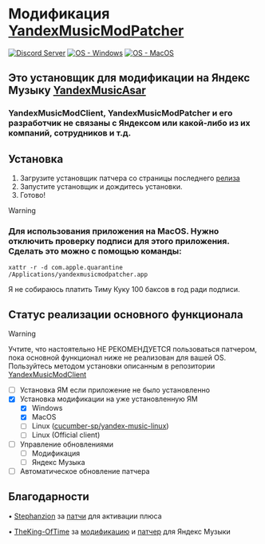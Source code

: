 # Модификация [YandexMusicModPatcher](https://github.com/TheKing-OfTime/YandexMusicModPatcher)

[![Discord Server](https://img.shields.io/discord/1271568115662061730?logo=discord&label=Сервер)](https://discord.gg/HGNKDxwHEH) [![OS - Windows](https://img.shields.io/badge/OS-Windows-blue)](https://ymmc-api.artem-matvienko0.workers.dev/patcher/download "Download") [![OS - MacOS](https://img.shields.io/badge/OS-Mac-blue)](https://ymmc-api.artem-matvienko0.workers.dev/patcher/download "Download")

## Это установщик для модификации на Яндекс Музыку [YandexMusicAsar](https://github.com/DarkPlayOff/YandexMusicAsar)
### YandexMusicModClient, YandexMusicModPatcher и его разработчик не связаны с Яндексом или какой-либо из их компаний, сотрудников и т.д.

## Установка
1. Загрузите установщик патчера со страницы последнего [релиза](https://github.com/DarkPlayOff/YandexMusicModPatcher/releases/latest)
2. Запустите установщик и дождитесь установки.
3. Готово!

> [!WARNING]  
> ### Для использования приложения на MacOS. Нужно отключить проверку подписи для этого приложения. Сделать это можно с помощью команды:
> `xattr -r -d com.apple.quarantine /Applications/yandexmusicmodpatcher.app`
>
> Я не собираюсь платить Тиму Куку 100 баксов в год ради подписи.

## Статус реализации основного функционала
> [!WARNING]  
> Учтите, что настоятельно НЕ РЕКОМЕНДУЕТСЯ пользоваться патчером, пока основной функционал ниже не реализован для вашей OS.
> Пользуйтесь методом установки описанным в репозитории [YandexMusicModClient](https://github.com/DarkPlayOff/YandexMusicAsar)

- [ ] Установка ЯМ если приложение не было установленно
- [x] Установка модификации на уже установленную ЯМ
  - [x] Windows
  - [x] MacOS
  - [ ] Linux ([cucumber-sp/yandex-music-linux](https://github.com/cucumber-sp/yandex-music-linux))
  - [ ] Linux (Official client)
- [ ] Управление обновлениями
  - [ ] Модификация
  - [ ] Яндекс Музыка
- [ ] Автоматическое обновление патчера

## Благодарности
 • [Stephanzion](https://github.com/Stephanzion) за [патчи](https://github.com/Stephanzion/YandexMusicBetaMod) для активации плюса
 
 • [TheKing-OfTime](https://github.com/TheKing-OfTime) за [модификацию](https://github.com/TheKing-OfTime/YandexMusicModClient) и [патчер](https://github.com/TheKing-OfTime/YandexMusicModPatcher) для Яндекс Музыки

